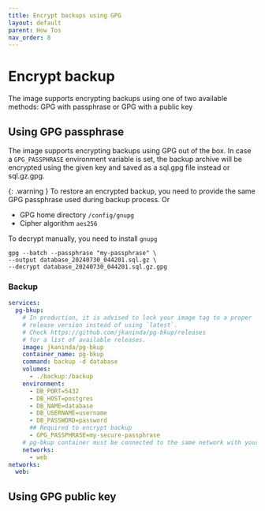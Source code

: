 ```yaml
---
title: Encrypt backups using GPG
layout: default
parent: How Tos
nav_order: 8
---
```

# Encrypt backup

The image supports encrypting backups using one of two available methods: GPG with passphrase or GPG with a public key

## Using GPG passphrase

The image supports encrypting backups using GPG out of the box. In case a `GPG_PASSPHRASE` environment variable is set, the backup archive will be encrypted using the given key and saved as a sql.gpg file instead or sql.gz.gpg.

{: .warning }
To restore an encrypted backup, you need to provide the same GPG passphrase used during backup process.
Or 

- GPG home directory `/config/gnupg`
- Cipher algorithm `aes256`


To decrypt manually, you need to install `gnupg`

```shell
gpg --batch --passphrase "my-passphrase" \
--output database_20240730_044201.sql.gz \
--decrypt database_20240730_044201.sql.gz.gpg
```

### Backup

```yml
services:
  pg-bkup:
    # In production, it is advised to lock your image tag to a proper
    # release version instead of using `latest`.
    # Check https://github.com/jkaninda/pg-bkup/releases
    # for a list of available releases.
    image: jkaninda/pg-bkup
    container_name: pg-bkup
    command: backup -d database
    volumes:
      - ./backup:/backup
    environment:
      - DB_PORT=5432
      - DB_HOST=postgres
      - DB_NAME=database
      - DB_USERNAME=username
      - DB_PASSWORD=password
      ## Required to encrypt backup
      - GPG_PASSPHRASE=my-secure-passphrase
    # pg-bkup container must be connected to the same network with your database
    networks:
      - web
networks:
  web:
```
## Using GPG public key
